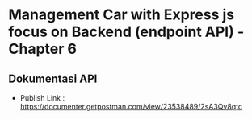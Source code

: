 # Management Car with Express js focus on Backend (endpoint API) - Chapter 6

## Dokumentasi API
- Publish Link : https://documenter.getpostman.com/view/23538489/2sA3Qv8qtc
